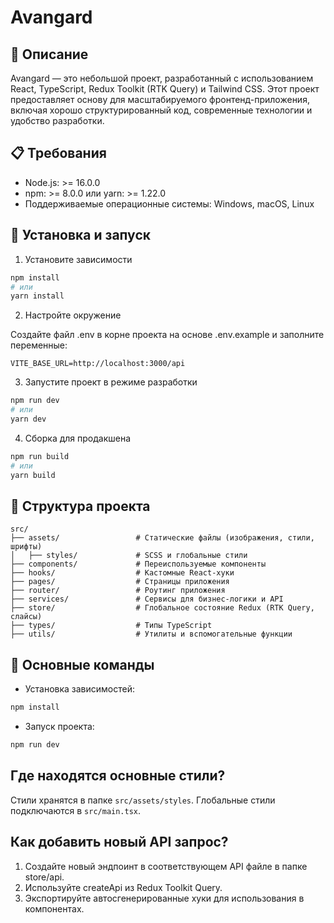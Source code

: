 # Avangard

## 📝 Описание

Avangard — это небольшой проект, разработанный с использованием React, TypeScript, Redux Toolkit (RTK Query) и Tailwind CSS. Этот проект предоставляет основу для масштабируемого фронтенд-приложения, включая хорошо структурированный код, современные технологии и удобство разработки.

## 📋 Требования

- Node.js: >= 16.0.0
- npm: >= 8.0.0 или yarn: >= 1.22.0
- Поддерживаемые операционные системы: Windows, macOS, Linux

## 🚀 Установка и запуск

1. Установите зависимости

```bash
npm install
# или
yarn install
```

2. Настройте окружение

Создайте файл .env в корне проекта на основе .env.example и заполните переменные:

```env
VITE_BASE_URL=http://localhost:3000/api
```

3. Запустите проект в режиме разработки

```bash
npm run dev
# или
yarn dev
```

4. Сборка для продакшена

```bash
npm run build
# или
yarn build
```

## 📂 Структура проекта

```plaintext
src/
├── assets/                 # Статические файлы (изображения, стили, шрифты)
│   ├── styles/             # SCSS и глобальные стили
├── components/             # Переиспользуемые компоненты
├── hooks/                  # Кастомные React-хуки
├── pages/                  # Страницы приложения
├── router/                 # Роутинг приложения
├── services/               # Сервисы для бизнес-логики и API
├── store/                  # Глобальное состояние Redux (RTK Query, слайсы)
├── types/                  # Типы TypeScript
├── utils/                  # Утилиты и вспомогательные функции
```

## 📄 Основные команды

- Установка зависимостей:

```bash
npm install
```

- Запуск проекта:

```bash
npm run dev
```

## Где находятся основные стили?

Стили хранятся в папке `src/assets/styles`. Глобальные стили подключаются в `src/main.tsx`.

## Как добавить новый API запрос?

1. Создайте новый эндпоинт в соответствующем API файле в папке store/api.
2. Используйте createApi из Redux Toolkit Query.
3. Экспортируйте автосгенерированные хуки для использования в компонентах.
